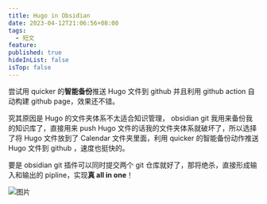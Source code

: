 ```yaml
---
title: Hugo in Obsidian
date: 2023-04-12T21:06:56+08:00
tags:
  - 短文
feature: 
published: true
hideInList: false
isTop: false
---
```


尝试用 quicker 的**智能备份**推送 Hugo 文件到 github 并且利用 github action 自动构建 github page，效果还不错。


究其原因是 Hugo 的文件夹体系不太适合知识管理， obsidian git 我用来备份我的知识库了，直接用来 push Hugo 文件的话我的文件夹体系就破坏了，所以选择了将 Hugo 文件放到了 Calendar 文件夹里面，利用 quicker 的智能备份动作推送 Hugo 文件到 github ，速度也挺快的。

要是 obsidian git 插件可以同时提交两个 git 仓库就好了，那将绝杀，直接形成输入和输出的 pipline，实现**真 all in one**！

![图片](https://s1.vika.cn/space/2023/04/12/ed4dd1b558434b3f85f943c74e9bac4e)